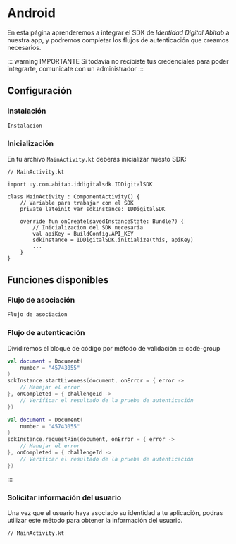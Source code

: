# Android

En esta página aprenderemos a integrar el SDK de _Identidad Digital Abitab_ a nuestra app, y podremos completar los flujos de autenticación que creamos necesarios.

::: warning IMPORTANTE
Si todavía no recibiste tus credenciales para poder integrarte, comunicate con un administrador
:::

## Configuración
### Instalación
```kt
Instalacion
```
### Inicialización
En tu archivo `MainActivity.kt` deberas inicializar nuesto SDK:
```kt{1}
// MainActivity.kt

import uy.com.abitab.iddigitalsdk.IDDigitalSDK

class MainActivity : ComponentActivity() {
    // Variable para trabajar con el SDK
    private lateinit var sdkInstance: IDDigitalSDK

    override fun onCreate(savedInstanceState: Bundle?) {
        // Inicializacion del SDK necesaria
        val apiKey = BuildConfig.API_KEY
        sdkInstance = IDDigitalSDK.initialize(this, apiKey)
        ...
    }
}
```

## Funciones disponibles
### Flujo de asociación
```kt
Flujo de asociacion
```
### Flujo de autenticación
Dividiremos el bloque de código por método de validación
::: code-group
```kt [Liveness]
val document = Document(
    number = "45743055"
)
sdkInstance.startLiveness(document, onError = { error ->
    // Manejar el error
}, onCompleted = { challengeId ->
    // Verificar el resultado de la prueba de autenticación
})
```
```kt [Pin]
val document = Document(
    number = "45743055"
)
sdkInstance.requestPin(document, onError = { error ->
    // Manejar el error
}, onCompleted = { challengeId ->
    // Verificar el resultado de la prueba de autenticación
})
```
:::
### Solicitar información del usuario
Una vez que el usuario haya asociado su identidad a tu aplicación, podras utilizar este método para obtener la información del usuario.
```kt{1}
// MainActivity.kt

```

<!-- ### Aplicación de prueba
Puedes referir a la [siguiente aplicación]() para ver una prueba de como usar el sdk -->
